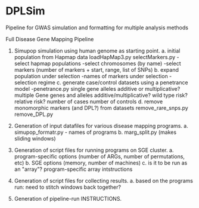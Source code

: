 DPLSim
======

Pipeline for GWAS simulation and formatting for multiple analysis methods

Full Disease Gene Mapping Pipeline

1. Simupop simulation using human genome as starting point.
  a. initial population from Hapmap data
		loadHapMap3.py
		selectMarkers.py
		-select hapmap populations
		-select chromosomes (by name)
		-select markers (number of markers + start, range, list of SNPs)
	b. expand population under selection
		-names of markers under selection
		-selection regime
	c. generate case/control datasets using a penetrance model
		-penetrance.py
		single gene
			alleles additive or multiplicative?
		multiple Gene
			genes and alleles additive/multiplicative?
		wild type risk?
		relative risk?
		number of cases
		number of controls
	d. remove monomorphic markers (and DPL?) from datasets
		remove_rare_snps.py
		remove_DPL.py
		
2. Generation of input datafiles for various disease mapping programs.
	a. simupop_formatr.py
		- names of programs
	b. marg_split.py (makes sliding windows)
	
3. Generation of script files for running programs on SGE cluster.
	a. program-specific options (number of ARGs, number of permutations, etc)
	b. SGE options (memory, number of machines)
	c. is it to be run as an "array"?
		program-specific array intstructions

4. Generation of script files for collecting results.
	a. based on the programs run: need to stitch windows back together?
	
5. Generation of pipeline-run INSTRUCTIONS.